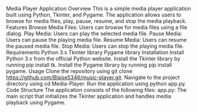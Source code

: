 Media Player Application
Overview
This is a simple media player application built using Python, Tkinter, and Pygame. The application allows users to browse for media files, play, pause, resume, and stop the media playback.
Features
Browse Media Files: Users can browse for media files using a file dialog.
Play Media: Users can play the selected media file.
Pause Media: Users can pause the playing media file.
Resume Media: Users can resume the paused media file.
Stop Media: Users can stop the playing media file.
Requirements
Python 3.x
Tkinter library
Pygame library
Installation
Install Python 3.x from the official Python website.
Install the Tkinter library by running pip install tk.
Install the Pygame library by running pip install pygame.
Usage
Clone the repository using git clone https://github.com/Blaise5346/music-player.git.
Navigate to the project directory using cd Media-Player.
Run the application using python app.py.
Code Structure
The application consists of the following files:
app.py: The main script that initializes the Tkinter application and handles media playback using Pygame.
